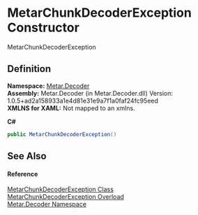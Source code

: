 # MetarChunkDecoderException Constructor


MetarChunkDecoderException



## Definition
**Namespace:** <a href="N_Metar_Decoder.md">Metar.Decoder</a>  
**Assembly:** Metar.Decoder (in Metar.Decoder.dll) Version: 1.0.5+ad2a158933a1e4d81e31e9a7f1a0faf24fc95eed  
**XMLNS for XAML:** Not mapped to an xmlns.

**C#**
``` C#
public MetarChunkDecoderException()
```



## See Also


#### Reference
<a href="T_Metar_Decoder_MetarChunkDecoderException.md">MetarChunkDecoderException Class</a>  
<a href="Overload_Metar_Decoder_MetarChunkDecoderException__ctor.md">MetarChunkDecoderException Overload</a>  
<a href="N_Metar_Decoder.md">Metar.Decoder Namespace</a>  
